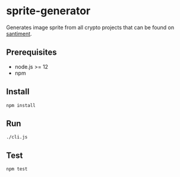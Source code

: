 # sprite-generator

Generates image sprite from all crypto projects that can be found on [santiment](https://api.santiment.net/graphiql?variables=&query=%7B%0A%20%20allProjects%20%7B%0A%20%20%20%20slug%0A%20%20%20%20logo64Url%0A%20%20%7D%0A%7D%0A).

## Prerequisites

* node.js >= 12
* npm

## Install

    npm install

## Run

    ./cli.js

## Test

    npm test
